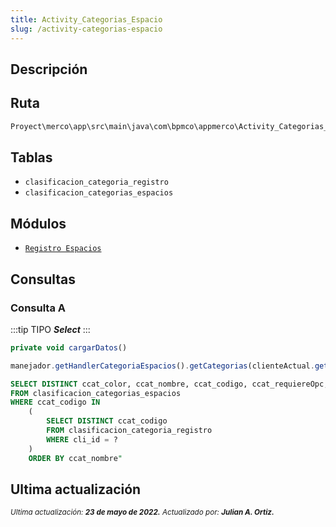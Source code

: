 ```yaml
---
title: Activity_Categorias_Espacio
slug: /activity-categorias-espacio
---
```

## Descripción

## Ruta

```js
Proyect\merco\app\src\main\java\com\bpmco\appmerco\Activity_Categorias_Espacio.java
```

## Tablas

- ```clasificacion_categoria_registro``` 
- ```clasificacion_categorias_espacios```

## Módulos

- [```Registro Espacios```](./../modules/modulo-5.md)

## Consultas

### Consulta A

:::tip TIPO
***Select***
:::

```js title="Método desde donde se invoca"
private void cargarDatos()
```

```js title="Método"
manejador.getHandlerCategoriaEspacios().getCategorias(clienteActual.getCli_id())
```

```sql title="Query"
SELECT DISTINCT ccat_color, ccat_nombre, ccat_codigo, ccat_requiereOpc, ccat_planometria
FROM clasificacion_categorias_espacios 
WHERE ccat_codigo IN 
    (
        SELECT DISTINCT ccat_codigo 
        FROM clasificacion_categoria_registro 
        WHERE cli_id = ?
    ) 
    ORDER BY ccat_nombre"
```

## Ultima actualización

<div class='ultima-actualizacion'> 
    <small> 
        <i> Ultima actualización: <b> 23 de mayo de 2022.</b> </i> 
    </small> 
    <small> 
        <i> Actualizado por: <b> Julian A. Ortiz.</b> </i> 
    </small> 
</div>
